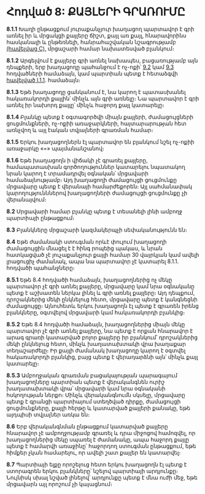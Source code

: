 # Հոդված 8: ՔԱՅԼԵՐԻ ԳՐԱՌՈՒՄԸ

**8.1.1** Խաղի ընթացքում յուրաքանչյուր խաղացող պարտավոր է գրի առնել իր և մրցակցի քայլերը ճիշտ, քայլ առ քայլ, հնարավորինս հասկանալի և ընթեռնելի, հանրահաշվական նշագրությամբ [(հավելվաց C),](./applicationc) մրցաշարի համար նախատեսված բլանկում։

**8.1.2** Արգելվում է քայլերը գրի առնել նախապես, բացառությամբ այն դեպքերի, երբ խաղացողը պահանջում է ոչ-ոքի՝ [9.2](./article9#9.2.1) կամ [9.3](./article9) հոդվածների համաձայն, կամ պարտիան պետք է հետաձգվի [հավելված I.1.1](./rec1). համաձայն։

**8.1.3** Եթե խաղացողը ցանկանում է, նա կարող է պատասխանել հակառակորդի քայլին՝ մինչև այն գրի առնելը։ Նա պարտավոր է գրի առնել իր նախորդ քայլը՝ մինչև հաջորդ քայլ կատարելը։

**8.1.4** Բլանկը պետք է օգտագործվի միայն քայլերի, ժամացույցների ցուցմունքների, ոչ-ոքիի առաջարկների, հայտարարության հետ առնչվող և այլ էական տվյալների գրառման համար։

**8.1.5** Երկու խաղացողներն էլ պարտավոր են բլանկում նշել ոչ-ոքիի առաջարկը «=» պայմանանշանով։

**8.1.6** Եթե խաղացողն ի վիճակի չէ գրառել քայլերը, համապատասխան գործողություններ կատարելու նպատակող նրան կարող է տրամադրվել օգնական՝ մրցավարի համաձայնությամբ։ Այդ խաղացողի ժամացույցի ցուցմունքը մրցավարը պետք է վերանայի համարժեքորեն։ Այլ սահմանափակ կարողությունններով խաղացողների ժամացույցի ցուցմունքը չի վերանայվում։

**8.2** Մրցավարի համար բլանկը պետք է տեսանելի լինի ամբողջ պարտիայի ընթացքում։

**8.3** Բլանկները մրցաշարի կազմակերպչի սեփականությունն են։

**8.4** Եթե ժամանակի ստուգման որևէ փուլում խաղացողի ժամացույցին մնացել է է հինգ րոպեից պակաս, և նրան հատկացված չէ յուչաքանչյուր քայլի համար 30 վայրկյան կամ ավելի լրացուցիչ ժամանակ, ապա նա պարտավոր չէ կատարել 8.1.1. հոդվածի պահանջները։

**8.5.1** Եթե 8.4 հոդվածի համաձայն, խաղացողներից ոչ մեկը պարտավոր չէ գրի առնել քայլերը, մրցավարը կամ նրա օգնականը պետք է աշխատեն ներկա լինել և գրի առնել քայլերը։ Այդ դեպքում, դրոշակներից մեկի ընկնելուց հետո, մրցավարը պետք է կանգնեցնի ժամացույցը։ Այնուհետև երկու խաղացողն էլ պետք է գրառեն իրենց բլանկները, օգտվելով մրցավարի կամ հակառակորդի բլանկից։

**8.5.2** Եթե 8.4 հոդվածի համաձայն, խաղացողներից միայն մեկը պարտավոր չէ գրի առնել քայլերը, նա պետք է որքան հնարավոր է արագ գրառի կատարված բոլոր քայլերը իր բլանկում՝ դրոշակներից մեկի ընկնելուց հետո, մինչև խաղատախտակի վրա խաղաքար տեղաշարժելը։ Իր քայլի ժամանակ խաղացողը կարող է օգտվել հակառակորդի բլանկից, բայց պետք է վերադարձնի այն՝ մինչև քայլ կատարելը։

**8.5.3** Ամբողջական գրառման բացակայության պարագայում խաղացողները պարտիան պետք է վերականգնեն ուրիշ խաղատախտակի վրա՝ մրցավարի կամ նրա օգնականի հսկողության ներքո։ Մինչև վերականգնումն սկսելը, մրցավարը պետք է գրանցի պարտիայում ստեղծված դիրքը, ժամացույցի ցուցմունքները, քայլի հերթը և կատարված քայլերի քանակը, եթե այդպիսի տվյալներ առկա են։

**8.6** Երբ վերականգնման ընթացքում կատարված քայլերը հնարավոր չէ ամբողջությամբ գրառել և դրա միջոցով համոզվել, որ խաղացողներից մեկը սպառել է ժամանակը, ապա հաջորդ քայլը պետք է համարվի առաջինը՝ հաջորդող ստուգման ընթացքում, եթե հիմքեր չկան համարելու, որ ավելի շատ քայլեր են կատարվել։

**8.7** Պարտիայի ելքը որոշելուց հետո երկու խաղացողն էլ պետք է ստորագրեն երկու բլանկները՝ նշելով պարտիայի արդյունքը։ Նույնիսկ սխալ նշված լինելով՝ արդյունքը պետք է մնա ուժի մեջ, եթե մրցավարն այլ որոշում չի կայացնում։
